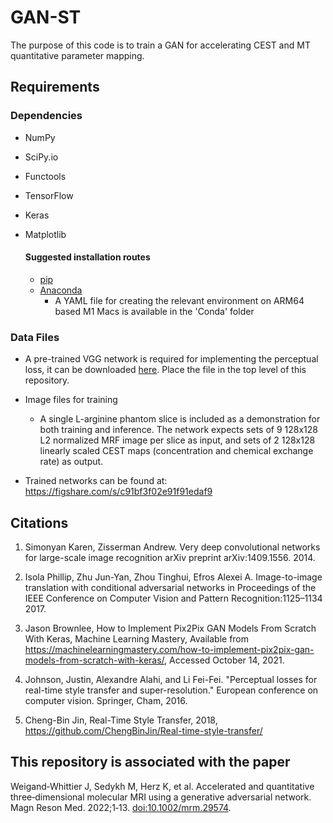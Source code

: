 # GAN-ST
The purpose of this code is to train a GAN for accelerating CEST and MT quantitative parameter mapping. 

## Requirements

### Dependencies 
* NumPy
* SciPy.io
* Functools
* TensorFlow
* Keras
* Matplotlib

  #### Suggested installation routes
  * [pip](https://pip.pypa.io/en/stable/)
  * [Anaconda](https://www.anaconda.com/products/distribution)
    * A YAML file for creating the relevant environment on ARM64 based M1 Macs is available in the 'Conda' folder


### Data Files
* A pre-trained VGG network is required for implementing the perceptual loss, it can be downloaded [here](https://www.vlfeat.org/matconvnet/models/imagenet-vgg-verydeep-19.mat). Place the file in the top level of this repository. 

* Image files for training
  * A single L-arginine phantom slice is included as a demonstration for both training and inference. The network expects sets of 9 128x128 L2 normalized MRF image per slice as input, and sets of 2 128x128 linearly scaled CEST maps (concentration and chemical exchange rate) as output. 
  
* Trained networks can be found at: https://figshare.com/s/c91bf3f02e91f91edaf9

## Citations 
1. Simonyan Karen, Zisserman Andrew. Very deep convolutional networks for large-scale image recognition arXiv preprint arXiv:1409.1556. 2014.

2. Isola Phillip, Zhu Jun-Yan, Zhou Tinghui, Efros Alexei A. Image-to-image translation with conditional adversarial networks in Proceedings of the IEEE Conference on Computer Vision and Pattern Recognition:1125–1134 2017.

3. Jason Brownlee, How to Implement Pix2Pix GAN Models From Scratch With Keras, Machine Learning Mastery, Available from https://machinelearningmastery.com/how-to-implement-pix2pix-gan-models-from-scratch-with-keras/, Accessed October 14, 2021.

4. Johnson, Justin, Alexandre Alahi, and Li Fei-Fei. "Perceptual losses for real-time style transfer and super-resolution." European conference on computer vision. Springer, Cham, 2016.

5. Cheng-Bin Jin, Real-Time Style Transfer, 2018, https://github.com/ChengBinJin/Real-time-style-transfer/

## This repository is associated with the paper
Weigand‐Whittier J, Sedykh M, Herz K, et al. Accelerated and quantitative three‐dimensional molecular MRI using a generative adversarial network. Magn Reson Med. 2022;1‐13. [doi:10.1002/mrm.29574](https://doi.org/10.1002/mrm.29574).

